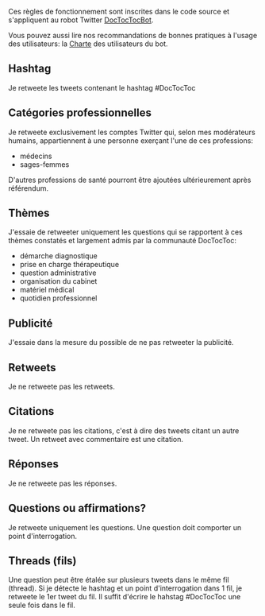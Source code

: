 Ces règles de fonctionnement sont inscrites dans le code source et s'appliquent au robot Twitter [DocTocTocBot][bot].

Vous pouvez aussi lire nos recommandations de bonnes pratiques à l'usage des utilisateurs: la [Charte](/guidelines) des utilisateurs du bot.

## Hashtag
Je retweete les tweets contenant le hashtag #DocTocToc

## Catégories professionnelles

Je retweete exclusivement les comptes Twitter qui, selon mes modérateurs humains, appartiennent à une personne exerçant l'une de ces professions:

  * médecins
  * sages-femmes

D'autres professions de santé pourront être ajoutées ultérieurement après référendum.

## Thèmes
J'essaie de retweeter uniquement les questions qui se rapportent à ces thèmes constatés et largement admis par la communauté DocTocToc:

   * démarche diagnostique
   * prise en charge thérapeutique
   * question administrative
   * organisation du cabinet
   * matériel médical
   * quotidien professionnel

## Publicité
J'essaie dans la mesure du possible de ne pas retweeter la publicité.

## Retweets
Je ne retweete pas les retweets.

## Citations
Je ne retweete pas les citations, c'est à dire des tweets citant un autre tweet. Un retweet avec commentaire est une citation.

## Réponses
Je ne retweete pas les réponses.

## Questions ou affirmations?
Je retweete uniquement les questions. Une question doit comporter un point d'interrogation. 

## Threads (fils)
Une question peut être étalée sur plusieurs tweets dans le même fil (thread). Si je détecte le hashtag et un point d'interrogation dans 1 fil, je retweete le 1er tweet du fil. Il suffit d'écrire le hahstag #DocTocToc une seule fois dans le fil.


[bot]: https://twitter.com/doctoctocbot "@DocTocTocBot"